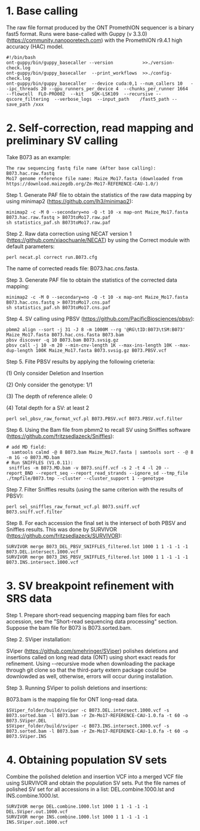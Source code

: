 ﻿# 1. Base calling

The raw file format produced by the ONT PromethION sequencer is a binary fast5 format. Runs were base-called with Guppy (v 3.3.0) (https://community.nanoporetech.com) with the PromethION r9.4.1 high accuracy (HAC) model.
```
#!/bin/bash
ont-guppy/bin/guppy_basecaller --version           >>./version-check.log
ont-guppy/bin/guppy_basecaller  --print_workflows  >>./config-check.log
ont-guppy/bin/guppy_basecaller	--device cuda:0,1 --num_callers 10   --ipc_threads 20 --gpu_runners_per_device 4  --chunks_per_runner 1664	--flowcell	FLO-PRO002	--kit	SQK-LSK109	--recursive	--qscore_filtering	--verbose_logs	--input_path	/fast5_path	--save_path	/xxx
```
# 2. Self-correction, read mapping and preliminary SV calling

Take B073 as an example: 
```
The raw sequencing fastq file name (After base calling): B073.hac.raw.fastq
Mo17 genome reference file name: Maize_Mo17.fasta (downloaded from https://download.maizegdb.org/Zm-Mo17-REFERENCE-CAU-1.0/)
```
Step 1. Generate PAF file to obtain the statistics of the raw data mapping by using minimap2 (https://github.com/lh3/minimap2):
```
minimap2 -c -M 0 --secondary=no -Q -t 10 -x map-ont Maize_Mo17.fasta B073.hac.raw.fastq > B073toMo17.raw.paf
sh statistics_paf.sh B073toMo17.raw.paf
```
Step 2. Raw data correction using NECAT version 1 (https://github.com/xiaochuanle/NECAT) by using the Correct module with default parameters:
```  
perl necat.pl correct run.B073.cfg
```
The name of corrected reads file: B073.hac.cns.fasta.

Step 3. Generate PAF file to obtain the statistics of the corrected data mapping: 
```
minimap2 -c -M 0 --secondary=no -Q -t 10 -x map-ont Maize_Mo17.fasta B073.hac.cns.fastq > B073toMo17.cns.paf
sh statistics_paf.sh B073toMo17.cns.paf
```
Step 4. SV calling using PBSV (https://github.com/PacificBiosciences/pbsv):
```
pbmm2 align --sort -j 31 -J 8 -m 1000M --rg '@RG\tID:B073\tSM:B073' Maize_Mo17.fasta B073.hac.cns.fasta B073.bam
pbsv discover -q 10 B073.bam B073.svsig.gz
pbsv call -j 10 -m 20 --min-cnv-length 1K --max-ins-length 10K --max-dup-length 100K Maize_Mo17.fasta B073.svsig.gz B073.PBSV.vcf
```
Step 5. Filte PBSV results by applying the following crieteria:

(1) Only consider Deletion and Insertion 

(2) Only consider the genotype: 1/1

(3) The depth of reference allele: 0 

(4) Total depth for a SV: at least 2
```
perl sel_pbsv_raw_format_vcf.pl B073.PBSV.vcf B073.PBSV.vcf.filter
```
Step 6. Using the Bam file from pbmm2 to recall SV using Sniffles software (https://github.com/fritzsedlazeck/Sniffles): 
```
# add MD field: 
  samtools calmd -@ 8 B073.bam Maize_Mo17.fasta | samtools sort - -@ 8 -m 1G -o B073.MD.bam
# Run SNIFFLES (V1.0.11): 
 sniffles -m B073.MD.bam -v B073.sniff.vcf -s 2 -t 4 -l 20 --report_BND --report_seq --report_read_strands --ignore_sd --tmp_file ./tmpfile/B073.tmp --cluster --cluster_support 1 --genotype
```
Step 7. Filter Sniffles results (using the same criterion with the results of PBSV):
```
perl sel_sniffles_raw_format_vcf.pl B073.sniff.vcf B073.sniff.vcf.filter
```

Step 8. For each accession the final set is the intersect of both PBSV and Sniffles results. This was done by SURVIVOR (https://github.com/fritzsedlazeck/SURVIVOR): 
```
SURVIVOR merge B073_DEL_PBSV_SNIFFLES_filtered.lst 1000 1 1 -1 -1 -1 B073.DEL.intersect.1000.vcf
SURVIVOR merge B073_INS_PBSV_SNIFFLES_filtered.lst 1000 1 1 -1 -1 -1 B073.INS.intersect.1000.vcf
```

# 3. SV breakpoint refinement with SRS data

Step 1. Prepare short-read sequencing mapping bam files for each accession, see the "Short-read sequencing data processing" section. Suppose the bam file for B073 is B073.sorted.bam.

Step 2. SViper installation:

SViper (https://github.com/smehringer/SViper) polishes deletions and insertions called on long read data (ONT) using short exact reads for refinement. Using --recursive mode when downloading the package through git clone so that the third-party extern package could be downlowded as well, otherwise, errors will occur during installation.
  
Step 3. Running SViper to polish deletions and insertions:

B073.bam is the mapping file for ONT long-read data. 

```
$SViper_folder/build/sviper -c B073.DEL.intersect.1000.vcf -s B073.sorted.bam -l B073.bam -r Zm-Mo17-REFERENCE-CAU-1.0.fa -t 60 -o B073.SViper.DEL
$SViper_folder/build/sviper -c B073.INS.intersect.1000.vcf -s B073.sorted.bam -l B073.bam -r Zm-Mo17-REFERENCE-CAU-1.0.fa -t 60 -o B073.SViper.INS
```
     
# 4. Obtaining population SV sets

Combine the polished deletion and insertion VCF into a merged VCF file using SURVIVOR and obtain the population SV sets. Put the file names of polished SV set for all accessions in a list: DEL.combine.1000.lst and INS.combine.1000.lst. 

```
SURVIVOR merge DEL.combine.1000.lst 1000 1 1 -1 -1 -1 DEL.SViper.out.1000.vcf
SURVIVOR merge INS.combine.1000.lst 1000 1 1 -1 -1 -1 INS.SViper.out.1000.vcf
```









